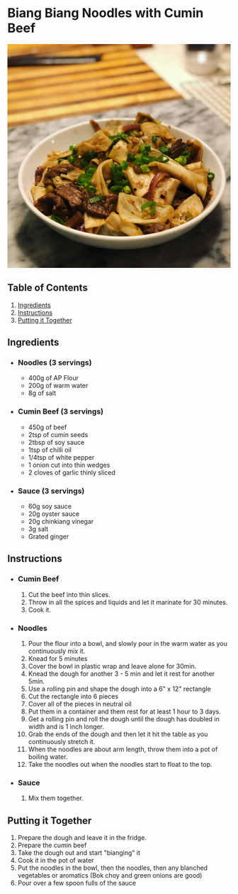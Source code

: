 # Biang Biang Noodles with Cumin Beef

![biang biang noodles](/recipes/biang-biang-noodles/image.jpg)

## Table of Contents
  1. [Ingredients](#ingredients)
  2. [Instructions](#instructions)
  3. [Putting it Together](#putting-it-together)

## Ingredients

- ### Noodles (3 servings)
  - 400g of AP Flour
  - 200g of warm water
  - 8g of salt

- ### Cumin Beef (3 servings)
  - 450g of beef
  - 2tsp of cumin seeds
  - 2tbsp of soy sauce
  - 1tsp of chilli oil
  - 1/4tsp of white pepper
  - 1 onion cut into thin wedges
  - 2 cloves of garlic thinly sliced

- ### Sauce (3 servings)
  - 60g soy sauce
  - 20g oyster sauce
  - 20g chinkiang vinegar
  - 3g salt
  - Grated ginger

## Instructions

- ### Cumin Beef
  1. Cut the beef into thin slices.
  2. Throw in all the spices and liquids and let it marinate for 30 minutes.
  3. Cook it.

- ### Noodles
  1. Pour the flour into a bowl, and slowly pour in the warm water as you continuously mix it.
  2. Knead for 5 minutes
  3. Cover the bowl in plastic wrap and leave alone for 30min.
  4. Knead the dough for another 3 - 5 min and let it rest for another 5min.
  5. Use a rolling pin and shape the dough into a 6" x 12" rectangle
  6. Cut the rectangle into 6 pieces
  7. Cover all of the pieces in neutral oil
  8. Put them in a container and them rest for at least 1 hour to 3 days.
  9. Get a rolling pin and roll the dough until the dough has doubled in width and is 1 inch longer.
  10. Grab the ends of the dough and then let it hit the table as you continuously stretch it.
  11. When the noodles are about arm length, throw them into a pot of boiling water.
  12. Take the noodles out when the noodles start to float to the top.

- ### Sauce
  1. Mix them together.

## Putting it Together
1. Prepare the dough and leave it in the fridge.
2. Prepare the cumin beef
3. Take the dough out and start "bianging" it
4. Cook it in the pot of water
5. Put the noodles in the bowl, then the noodles, then any blanched vegetables or aromatics (Bok choy and green onions are good)
6. Pour over a few spoon fulls of the sauce
